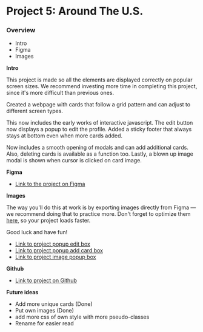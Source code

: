 # Project 5: Around The U.S.

### Overview  

* Intro  
* Figma  
* Images  
  
**Intro**
  
This project is made so all the elements are displayed correctly on popular screen sizes. We recommend investing more time in completing this project, since it's more difficult than previous ones.

Created a webpage with cards that follow a grid pattern and can adjust to different screen types.

This now includes the early works of interactive javascript. The edit button now displays a popup to edit the profile. Added a sticky footer that always stays at bottom even when more cards added.

Now includes a smooth opening of modals and can add additional cards. Also, deleting cards is available as a function too. Lastly, a blown up image modal is shown when cursor is clicked on card image.
  
**Figma**  
  
* [Link to the project on Figma](https://www.figma.com/file/ii4xxsJ0ghevUOcssTlHZv/Sprint-3%3A-Around-the-US?node-id=0%3A1)  
  
**Images**  
  
The way you'll do this at work is by exporting images directly from Figma — we recommend doing that to practice more. Don't forget to optimize them [here](https://tinypng.com/), so your project loads faster. 
  
Good luck and have fun!

* [Link to project popup edit box](https://github.com/kd7yuen/se_project_aroundtheus/blob/main/images/project_demo/modal_popup.png)
* [Link to project popup add card box](se_project_aroundtheus/images/project_demo/modal_add.png)
* [Link to project image popup box](se_project_aroundtheus/images/project_demo/ezgif.com-video-to-gif.gif)

**Github**

* [Link to project on Github](https://kd7yuen.github.io/se_project_aroundtheus/)

**Future ideas**

* Add more unique cards (Done)
* Put own images (Done)
* add more css of own style with more pseudo-classes
* Rename for easier read